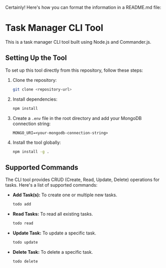 Certainly! Here's how you can format the information in a README.md file:

# Task Manager CLI Tool

This is a task manager CLI tool built using Node.js and Commander.js.

## Setting Up the Tool

To set up this tool directly from this repository, follow these steps:

1. Clone the repository:
   ```sh
   git clone <repository-url>
   ```

2. Install dependencies:
   ```sh
   npm install
   ```

3. Create a `.env` file in the root directory and add your MongoDB connection string:
   ```env
   MONGO_URI=<your-mongodb-connection-string>
   ```

4. Install the tool globally:
   ```sh
   npm install -g .
   ```

## Supported Commands

The CLI tool provides CRUD (Create, Read, Update, Delete) operations for tasks. Here's a list of supported commands:

- **Add Task(s):**
  To create one or multiple new tasks.
   ```sh
   todo add
   ```

- **Read Tasks:**
  To read all existing tasks.
   ```sh
   todo read
   ```

- **Update Task:**
  To update a specific task.
   ```sh
   todo update
   ```

- **Delete Task:**
  To delete a specific task.
   ```sh
   todo delete
   ```

